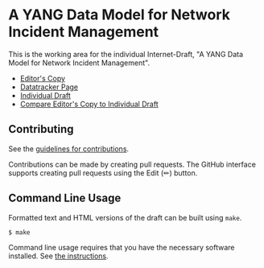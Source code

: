 # A YANG Data Model for Network Incident Management

This is the working area for the individual Internet-Draft, "A YANG Data Model for Network Incident Management".

* [Editor's Copy](http://htmlpreview.github.io/?https://github.com/billwuqin/network-incident/gh-pages/draft-feng-nmop-network-incident-yang.html)
* [Datatracker Page](https://datatracker.ietf.org/doc/draft-feng-nmop-network-incident-yang)
* [Individual Draft](https://datatracker.ietf.org/doc/html/draft-feng-nmop-network-incident-yang)
* [Compare Editor's Copy to Individual Draft](https://author-tools.ietf.org/diff?url_1=https://raw.githubusercontent.com/billwuqin/network-incident/gh-pages/draft-feng-nmop-network-incident-yang.txt)


## Contributing

See the
[guidelines for contributions](https://github.com/billwuqin/network-incident/blob/main/CONTRIBUTING.md).

Contributions can be made by creating pull requests.
The GitHub interface supports creating pull requests using the Edit (✏) button.


## Command Line Usage

Formatted text and HTML versions of the draft can be built using `make`.

```sh
$ make
```

Command line usage requires that you have the necessary software installed.  See
[the instructions](https://github.com/martinthomson/i-d-template/blob/main/doc/SETUP.md).

